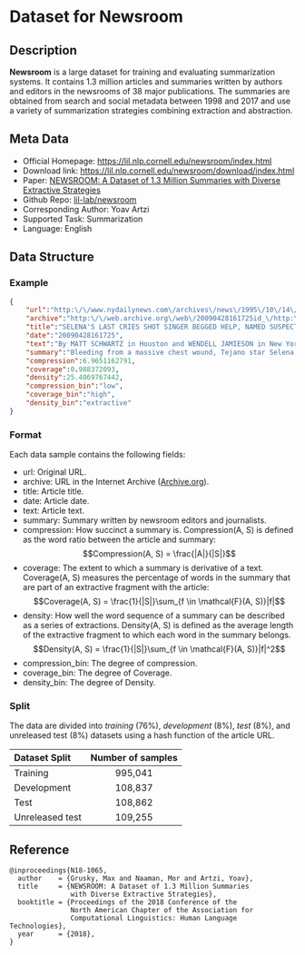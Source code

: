 # Dataset for Newsroom


## Description
**Newsroom** is a large dataset for training and evaluating summarization systems. It contains 1.3 million articles and summaries written by authors and editors in the newsrooms of 38 major publications. The summaries are obtained from search and social metadata between 1998 and 2017 and use a variety of summarization strategies combining extraction and abstraction.

## Meta Data
* Official Homepage: https://lil.nlp.cornell.edu/newsroom/index.html
* Download link: https://lil.nlp.cornell.edu/newsroom/download/index.html
* Paper: [NEWSROOM: A Dataset of 1.3 Million Summaries
with Diverse Extractive Strategies](https://www.aclweb.org/anthology/N18-1065.pdf)
* Github Repo: [lil-lab/newsroom](https://github.com/lil-lab/newsroom)
* Corresponding Author: Yoav Artzi
* Supported Task: Summarization
* Language: English



## Data Structure

### Example
```json
{
    "url":"http:\/\/www.nydailynews.com\/archives\/news\/1995\/10\/14\/1995-10-14_selena_s_last_cries___shot_s.html",
    "archive":"http:\/\/web.archive.org\/web\/20090428161725id_\/http:\/\/www.nydailynews.com:80\/archives\/news\/1995\/10\/14\/1995-10-14_selena_s_last_cries___shot_s.html",
    "title":"SELENA'S LAST CRIES SHOT SINGER BEGGED HELP, NAMED SUSPECT",
    "date":"20090428161725",
    "text":"By MATT SCHWARTZ in Houston and WENDELL JAMIESON in New York Daily News Writers\n\nSaturday, October 14th 1995, 4:22AM\n\nBleeding from a massive chest wound, Tejano star Selena cried, \"Help me! Help me! I've been shot!\" and then named her killer with her dying breath.\n\nShaken witnesses yesterday told a spellbound Houston courtroom how the blood-covered, mortally wounded 23-year-old Hispanic singing sensation burst into the lobby of the Corpus Christi Days Inn last March 31.\n\nGasping for breath, Selena told motel workers that Yolanda Saldivar the president of her fan club shot her once in the back. She begged, \"Close the door or she will shoot me again,\" the witnesses said.\n\nThe testimony came on the third day of Saldivar's trial on charges she murdered Selena with a shot from a .38-caliber revolver when the star tried to fire her for embezzling $30,000 from two boutiques she managed for the singer.\n\nAs a paramedic and motel workers recounted Selena's last desperate moments, her mother, father and brother sobbed quietly. Saldivar, as she has throughout the trial, stared blankly.\n\nRuben Deleon, the motel's sales director, said he knelt over the dying star and asked who shot her.\n\n\"She said 'Yolanda Saldivar in room 158,' \" Deleon said.\n\n\"She was yelling, 'Help me! Help me! I've been shot,' \" said Rosalinda Gonzalez, an assistant manager. \"I asked who shot her. She said the lady in room 158. She moaned. Her eyes rolled up.\"\n\nFront desk clerk Shawna Vela said she dialed 911 and took the phone with her as she kneeled over the fallen singer, asking her what happened.\n\n\"She said 'Yolanda,' she said 'In room 158,' \" Vela testified.\n\nThe first paramedic on the scene, Richard Fredrickson, testified that he arrived just two minutes after the call but it was already too late.\n\n\"The girl was covered with blood,\" he remembered. \"Blood was thick from her neck to her knees, all the way around both sides.\"\n\nFredrickson couldn't even see the mortal wound until he cut off Selena's sweatshirt. He felt for a pulse in her neck but could feel only twitching muscles, he said.\n\nMinutes later, as he rode in an ambulance with the now unconscious Selena, he unclenched the dying woman's fist and made an ironic discovery.\n\n\"When I opened it, a ring fell out,\" he said. \"It was covered with blood.\"\n\nThe 14-karat gold and diamond ring, topped with a white-gold egg, was a gift from the Grammy winner's boutique employes and Saldivar. Police have said Saldivar demanded the ring back. But before Selena could hand it over, she was shot.\n\nThe singer, whose full name was Selena Quintanilla Perez, was born around Easter and collected decorative eggs.\n\nThe defense claims Saldivar, 35, was hysterical and shot Selena by accident. Prosecutors say it was deliberate.",
    "summary":"Bleeding from a massive chest wound, Tejano star Selena cried, \"Help me! Help me! I've been shot!\"and then named her killer with her dying breath. Shaken witnesses yesterday told a spellbound Houston courtroom how the blood-covered, mortally wounded 23-year-old Hispanic singing sensation burst into the lobby of the Corpus Christi Days Inn last March 31. Gasping for breath, Selena told motel workers that Yolanda Saldivar the president of her fan club shot",
    "compression":6.9651162791,
    "coverage":0.988372093,
    "density":25.4069767442,
    "compression_bin":"low",
    "coverage_bin":"high",
    "density_bin":"extractive"
}
```

### Format
Each data sample contains the following fields:
* url: Original URL.
* archive: URL in the Internet Archive ([Archive.org](https://archive.org/)).
* title: Article title.
* date: Article date.
* text: Article text.
* summary: Summary written by newsroom editors and journalists.
* compression: How succinct a summary is. Compression(A, S) is defined as the word ratio between the article and summary:
$$Compression(A, S) = \frac{|A|}{|S|}$$
* coverage: The extent to which a summary is derivative of a text. Coverage(A, S) measures the percentage of words in the summary that are part of an extractive fragment with the article:
$$Coverage(A, S) = \frac{1}{|S|}\sum_{f \in \mathcal{F}(A, S)}|f|$$
* density: How well the word sequence of a summary can be described as a series of extractions. Density(A, S) is defined as the average length of the extractive fragment to which each word in the summary belongs. 
$$Density(A, S) = \frac{1}{|S|}\sum_{f \in \mathcal{F}(A, S)}|f|^2$$
* compression_bin: The degree of compression.
* coverage_bin: The degree of Coverage.
* density_bin: The degree of Density.

### Split
The data are divided into *training* (76%), *development* (8%), *test* (8%), and unreleased test (8%) datasets using a hash function of the article URL.

| Dataset Split | Number of samples |
| :-----| :----: |
| Training | 995,041 | 
| Development | 108,837 | 
| Test | 108,862 |
| Unreleased test| 109,255 |



## Reference
```
@inproceedings{N18-1065,
  author    = {Grusky, Max and Naaman, Mor and Artzi, Yoav},
  title     = {NEWSROOM: A Dataset of 1.3 Million Summaries
               with Diverse Extractive Strategies},
  booktitle = {Proceedings of the 2018 Conference of the
               North American Chapter of the Association for
               Computational Linguistics: Human Language Technologies},
  year      = {2018},
}
```
